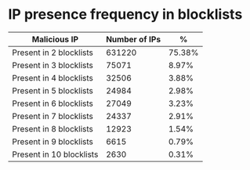 # IP presence frequency in blocklists
| Malicious IP | Number of IPs | % |
|----|----|----|
| Present in 2 blocklists | 631220 | 75.38% |
| Present in 3 blocklists | 75071 | 8.97% |
| Present in 4 blocklists | 32506 | 3.88% |
| Present in 5 blocklists | 24984 | 2.98% |
| Present in 6 blocklists | 27049 | 3.23% |
| Present in 7 blocklists | 24337 | 2.91% |
| Present in 8 blocklists | 12923 | 1.54% |
| Present in 9 blocklists | 6615 | 0.79% |
| Present in 10 blocklists | 2630 | 0.31% |
